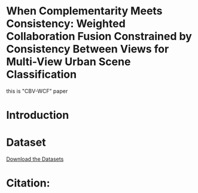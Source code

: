 # When Complementarity Meets Consistency: Weighted Collaboration Fusion Constrained by Consistency Between Views for Multi-View Urban Scene Classification
this is "CBV-WCF" paper
# Introduction

# Dataset
[Download the Datasets](http://www.patreo.dcc.ufmg.br/multi-view-datasets/)

# Citation:
